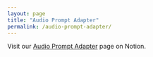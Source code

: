```yaml
---
layout: page
title: "Audio Prompt Adapter"
permalink: /audio-prompt-adapter/
---
```

Visit our [Audio Prompt Adapter](https://young-almond-689.notion.site/Audio-Prompt-Adapter-fbbfeb0608664f61a6bf894d56e85820) page on Notion.

